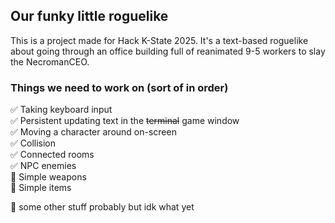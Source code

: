 ## Our funky little roguelike
This is a project made for Hack K-State 2025. It's a text-based roguelike about going through an office building full of reanimated 9-5 workers to slay the NecromanCEO.


### Things we need to work on (sort of in order)
✅ Taking keyboard input<br/>
✅ Persistent updating text in the ~~terminal~~ game window<br/>
✅ Moving a character around on-screen<br/>
✅ Collision<br/>
✅ Connected rooms<br/>
✅ NPC enemies<br/>
🔲 Simple weapons<br/>
🔲 Simple items<br/>

🔲 some other stuff probably but idk what yet